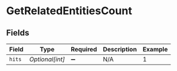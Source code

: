 # GetRelatedEntitiesCount


## Fields

| Field              | Type               | Required           | Description        | Example            |
| ------------------ | ------------------ | ------------------ | ------------------ | ------------------ |
| `hits`             | *Optional[int]*    | :heavy_minus_sign: | N/A                | 1                  |